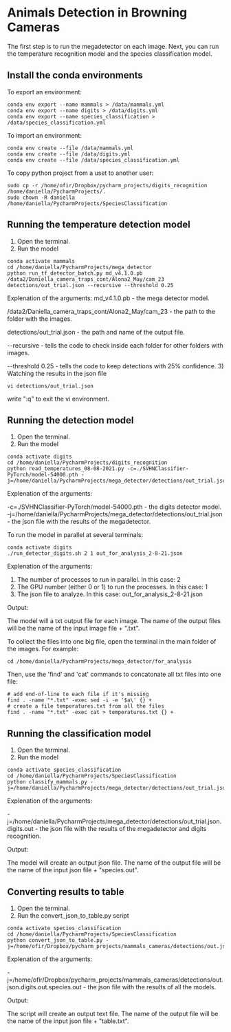 # Animals Detection in Browning Cameras

The first step is to run the megadetector on each image. Next, you can run the temperature recognition model and the species classification model.

## Install the conda environments
To export an environment:
```
conda env export --name mammals > /data/mammals.yml
conda env export --name digits > /data/digits.yml
conda env export --name species_classification > /data/species_classification.yml
```
To import an environment:
```
conda env create --file /data/mammals.yml
conda env create --file /data/digits.yml
conda env create --file /data/species_classification.yml
```
To copy python project from a uset to another user:
```
sudo cp -r /home/ofir/Dropbox/pycharm_projects/digits_recognition /home/daniella/PycharmProjects/.
sudo chown -R daniella /home/daniella/PycharmProjects/SpeciesClassification
```

## Running the temperature detection model

1) Open the terminal.
2) Run the model
```
conda activate mammals
cd /home/daniella/PycharmProjects/mega_detector
python run_tf_detector_batch.py md_v4.1.0.pb /data2/Daniella_camera_traps_cont/Alona2_May/cam_23 detections/out_trial.json --recursive --threshold 0.25
```
Explenation of the arguments:
md_v4.1.0.pb - the mega detector model.

/data2/Daniella_camera_traps_cont/Alona2_May/cam_23 - the path to the folder with the images.

detections/out_trial.json - the path and name of the output file.

--recursive - tells the code to check inside each folder for other folders with images.

--threshold 0.25 - tells the code to keep detections with 25% confidence.
3) Watching the results in the json file
```
vi detections/out_trial.json
```
write ":q" to exit the vi environment.

## Running the detection model
1) Open the terminal.
2) Run the model
```
conda activate digits
cd /home/daniella/PycharmProjects/digits_recognition
python read_temperatures_08-08-2021.py -c=./SVHNClassifier-PyTorch/model-54000.pth -j=/home/daniella/PycharmProjects/mega_detector/detections/out_trial.json
```
Explenation of the arguments:

-c=./SVHNClassifier-PyTorch/model-54000.pth - the digits detector model.
-j=/home/daniella/PycharmProjects/mega_detector/detections/out_trial.json - the json file with the results of the megadetector. 

To run the model in parallel at several terminals:
```
conda activate digits
./run_detector_digits.sh 2 1 out_for_analysis_2-8-21.json 
```
Explenation of the arguments:
1) The number of processes to run in parallel. In this case: 2
2) The GPU number (either 0 or 1) to run the processes. In this case: 1
3) The json file to analyze. In this case: out_for_analysis_2-8-21.json

Output:

The model will a txt output file for each image. The name of the output files will be the name of the input image file + ".txt". 

To collect the files into one big file, open the terminal in the main folder of the images. For example:
```
cd /home/daniella/PycharmProjects/mega_detector/for_analysis
```
Then, use the 'find' and 'cat' commands to concatonate all txt files into one file:
```
# add end-of-line to each file if it's missing
find . -name "*.txt" -exec sed -i -e '$a\' {} +
# create a file temperatures.txt from all the files
find . -name "*.txt" -exec cat > temperatures.txt {} +
```

## Running the classification model

1) Open the terminal.
2) Run the model
```
conda activate species_classification
cd /home/daniella/PycharmProjects/SpeciesClassification
python classify_mammals.py -j=/home/daniella/PycharmProjects/mega_detector/detections/out_trial.json.digits.out
```
Explenation of the arguments:

-j=/home/daniella/PycharmProjects/mega_detector/detections/out_trial.json.digits.out - the json file with the results of the megadetector and digits recognition.

Output:

The model will create an output json file. The name of the output file will be the name of the input json file + "species.out". 

## Converting results to table
1) Open the terminal.
2) Run the convert_json_to_table.py script
```
conda activate species_classification
cd /home/daniella/PycharmProjects/SpeciesClassification
python convert_json_to_table.py -j=/home/ofir/Dropbox/pycharm_projects/mammals_cameras/detections/out.json.digits.out.species.out
```
Explenation of the arguments:

-j=/home/ofir/Dropbox/pycharm_projects/mammals_cameras/detections/out.json.digits.out.species.out - the json file with the results of all the models.

Output:

The script will create an output text file. The name of the output file will be the name of the input json file + "table.txt". 









